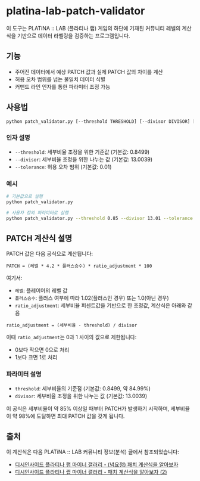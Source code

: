 # platina-lab-patch-validator

이 도구는 PLATiNA :: LAB (플라티나 랩) 게임의 하단에 기재된 커뮤니티 레벨의 계산식을 기반으로 데이터 라벨링을 검증하는 프로그램입니다.

## 기능

- 주어진 데이터에서 예상 PATCH 값과 실제 PATCH 값의 차이를 계산
- 허용 오차 범위를 넘는 불일치 데이터 식별
- 커맨드 라인 인자를 통한 파라미터 조정 가능

## 사용법

```bash
python patch_validator.py [--threshold THRESHOLD] [--divisor DIVISOR] [--tolerance TOLERANCE]
```

### 인자 설명

- `--threshold`: 세부비율 조정을 위한 기준값 (기본값: 0.8499)
- `--divisor`: 세부비율 조정을 위한 나누는 값 (기본값: 13.0039)
- `--tolerance`: 허용 오차 범위 (기본값: 0.01)

### 예시

```bash
# 기본값으로 실행
python patch_validator.py

# 사용자 정의 파라미터로 실행
python patch_validator.py --threshold 0.85 --divisor 13.01 --tolerance 0.02
```

## PATCH 계산식 설명

PATCH 값은 다음 공식으로 계산됩니다:

```
PATCH = (레벨 * 4.2 * 플러스승수) * ratio_adjustment * 100
```

여기서:

- `레벨`: 플레이어의 레벨 값
- `플러스승수`: 플러스 여부에 따라 1.02(플러스인 경우) 또는 1.0(아닌 경우)
- `ratio_adjustment`: 세부비율 퍼센트값을 기반으로 한 조정값, 계산식은 아래와 같음

```
ratio_adjustment = (세부비율 - threshold) / divisor
```

이때 `ratio_adjustment`는 0과 1 사이의 값으로 제한됩니다:

- 0보다 작으면 0으로 처리
- 1보다 크면 1로 처리

### 파라미터 설명

- `threshold`: 세부비율의 기준점 (기본값: 0.8499, 약 84.99%)
- `divisor`: 세부비율 조정을 위한 나누는 값 (기본값: 13.0039)

이 공식은 세부비율이 약 85% 이상일 때부터 PATCH가 발생하기 시작하며, 세부비율이 약 98%에 도달하면 최대 PATCH 값을 갖게 됩니다.

## 출처

이 계산식은 다음 PLATiNA :: LAB 커뮤니티 정보(분석) 글에서 참조되었습니다:

- [디시인사이드 플라티나 랩 마이너 갤러리 - (념요청) 패치 계산식을 알아보자](https://gall.dcinside.com/mgallery/board/view/?id=platinalab&no=3833)
- [디시인사이드 플라티나 랩 마이너 갤러리 - 패치 계산식을 알아보자 (2)](https://gall.dcinside.com/mgallery/board/view/?id=platinalab&no=3887)
